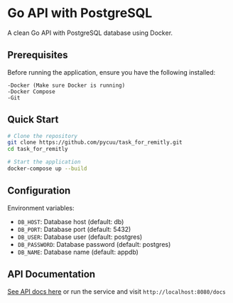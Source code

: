 # Go API with PostgreSQL

A clean Go API with PostgreSQL database using Docker.

## Prerequisites

Before running the application, ensure you have the following installed:

    -Docker (Make sure Docker is running)
    -Docker Compose
    -Git

## Quick Start

```bash
# Clone the repository
git clone https://github.com/pycuu/task_for_remitly.git
cd task_for_remitly

# Start the application
docker-compose up --build
```

## Configuration
Environment variables:
- `DB_HOST`: Database host (default: db)
- `DB_PORT`: Database port (default: 5432)
- `DB_USER`: Database user (default: postgres)
- `DB_PASSWORD`: Database password (default: postgres)
- `DB_NAME`: Database name (default: appdb)

## API Documentation
[See API docs here](#) or run the service and visit `http://localhost:8080/docs`
